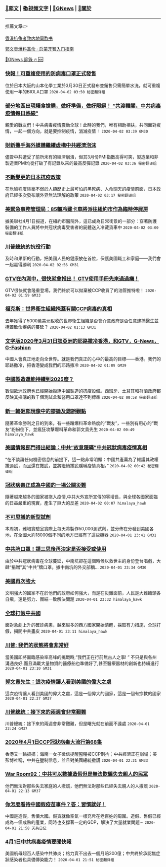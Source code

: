 ###  [:eagle:郭文](https://github.com/ourhimalayas/txt) | [:books:視頻文字](https://github.com/ourhimalayas/txt/blob/master/content/README.md) | [:newspaper:GNews](https://github.com/ourhimalayas/txt/blob/master/content/gnews/README.md) | [:pray:關於](https://github.com/ourhimalayas/home/tree/master/about)
---

推薦文章:point_right:

[香港抗争者致内地同胞书](https://github.com/ourhimalayas/news/blob/master/2019/08/a_letter_from_the_hong_kong_people.md)

[郭文贵爆料革命 · 启蒙开智入门指南](https://github.com/ourhimalayas/txt/issues/1)

[:newspaper:GNews 節錄 :fire: :new:](https://github.com/ourhimalayas/txt/blob/master/content/gnews/README.md) 



### [快報！可重複使用的防病毒口罩正式發售](/content/gnews/1/README.md)

位於日本大阪的山本化學工業於3月30日正式發布並銷售只需簡單水洗，就可重複使用一年的BIOLA口罩  `2020-04-02 03:50 秘密翻译组`

### [部分地區出現糧食搶購，做好準備，做好隔絕！ “共渡難關，中共病毒疫情每日熱線”](/content/gnews/2/README.md)

親愛的戰友們！中共病毒疫情震動全球！此時的我們，唯有相助相扶，共同面對疫情，一起一個方向，就是要控制疫情，消滅疫情！  `2020-04-02 03:39 GM30`

### [財新攜手海外媒體繼續虛構中共經濟泡沫](/content/gnews/3/README.md)

儘管中共遭受了前所未有的經濟崩潰，但其3月份PMI指數高得可笑，製造業和非製造業PMI均從打破了有記錄以來的最高反彈記錄  `2020-04-02 03:36 秘密翻译组`

### [不斷變更的日本抗疫政策](/content/gnews/4/README.md)

在危險程度絲毫不弱於人類歷史上最可怕的黑死病、人命關天的疫情前面，日本政府已經多次發布讓外界無法理解的政策  `2020-04-02 03:17 秘密翻译组`

### [美緊急事務管理局：85輛冷藏卡車將派往紐約市作為臨時停屍房](/content/gnews/5/README.md)

據美聯社4月1日报道，在紐約市醫院外，這已成為日常街景的一部分：穿著防護裝備的工作人員將中共冠状病毒受害者的屍體送入冷藏貨車中  `2020-04-02 03:00 秘密翻译组`

### [川普總統的抗役行動](/content/gnews/6/README.md)

及時和果斷的行動，把美國人民的健康放在首位，保護美國職工和家庭——我們會一起贏得勝利
 `2020-04-02 02:56 GM31`

### [GTV在內測中，很快就會推出！ GTV使用手冊先來過過癮！](/content/gnews/7/README.md)

GTV很快就會隆重登場，我們終於可以拋棄被CCP收買了的油管推特啦！  `2020-04-02 01:59 GM33`

### [福克斯：世界衛生組織掩蓋有關CCP病毒的真相](/content/gnews/8/README.md)

去年獲得了5000萬美元稅收的世界衛生組織是否會介意政府是否任意逮捕醫生並掩蓋致命疾病的蔓延？  `2020-04-02 01:13 GM31`

### [文字版2020年3月31日談亞洲的耶路撒冷香港，和GTV，G-News，G-Fashion](/content/gnews/9/README.md)

中國人會真正地走向全世界。就是我們真正的心中的最高的目標——香港。我們的耶路撒冷，把香港變成我們的耶路撒冷  `2020-04-02 01:09 GM39`

### [中國製造還能持續到2025麼？](/content/gnews/10/README.md)

數個歐洲政府也已經開始拒絕中國製造的抗疫設備。西班牙、土耳其和荷蘭政府都反映其採購的數千個測試盒和醫用口罩達不到標準  `2020-04-02 00:58 秘密翻译组`

### [新一輪砸郭現像中的謬論及錯誤觀點](/content/gnews/11/README.md)

隨著革命勝利之日的到來，有一些蹭爆料革命熱度的“戰友”，一些別有用心的“戰友”紛紛倒下，並瘋狂攻擊爆料革命和郭文貴先生  `2020-04-02 00:49 himalaya_hawk`

### [美國情報部門得出結論：中共“故意隱瞞”中共冠狀病毒疫情真相](/content/gnews/12/README.md)

“在不談論任何機密信息的前提下，這一點非常明顯：中國共產黨為了維護其政權撒過謊，而且還在撒謊，並將繼續撒謊隱瞞疫情真相。”  `2020-04-02 00:42 秘密翻译组`

### [冠狀病毒正成為中國的一場公關災難](/content/gnews/13/README.md)

隨著越來越多的國家被拖入疫情,中共大外宣所宣傳的零增長，與全球各國家面臨的日益嚴重的現實，產生了巨大的反差  `2020-04-02 00:07 himalaya_hawk`

### [不可思議的新型試劑](/content/gnews/14/README.md)

本周初，雅培實驗室實際上每天將製作50,000測試劑，並分佈在分發到美國各地，在全國大約18000個不同的地方已經有了這些機器  `2020-04-01 23:41 GM31`

### [中共牌口罩！請三思後再決定是否接受或使用](/content/gnews/15/README.md)

由於中共冠狀病毒在全球蔓延，中南坑卻在這個時候以救世主的身份登台唱戲，大肆“捐贈”其“中共”牌口罩。據中南坑的外交部稱...  `2020-04-01 23:34 GM30`

### [美國再次強大](/content/gnews/16/README.md)

文明強大的國家不在於他們的政府如何強大，而是在災難面前，人民是大難臨頭各自飛，還是努力、團結一致解決問題  `2020-04-01 23:32 himalaya_hawk`

### [全球打假中共國](/content/gnews/17/README.md)

面對急劇上升的確診病患，越來越多的⻄方國家開始清醒，採取有力措施，全球打假，揭開中共畫皮  `2020-04-01 23:11 himalaya_hawk`

### [川普: 我們的狀態將會非常好](/content/gnews/18/README.md)

當美國即將面臨感染率高峰的挑戰時,“我們正在行前無古人之事! ” 不只是與各州溝通良好,而且滿載大量物資的醫療船也準備好了,甚至醫療器材的創新也持續進行  `2020-04-01 23:10 GM31`

### [郭文貴先生：這次疫情讓人看到美國的偉大之處](/content/gnews/19/README.md)

這次疫情讓人看到美國的偉大之處，這是一個偉大的國家，這是一個有宗教的國家  `2020-04-01 22:37 GM37`

### [川普總統：接下來的兩週會非常艱難](/content/gnews/20/README.md)

川普總統：接下來的兩週會非常艱難，但是曙光就在前面不遠處  `2020-04-01 22:24 GM37`

### [2020年4月1日CCP冠狀病毒大流行第68集](/content/gnews/21/README.md)

香港又一輪抓捕；海南一女子微信提醒囤糧被CCP刑拘；中共經濟正在崩塌；美彭博社稱，中共在壓制信息，並且對美國總統撒謊  `2020-04-01 22:21 GM33`

### [War Room92：中共可以數據造假但是無法欺騙失去親人的民眾](/content/gnews/22/README.md)

他們無法對那些失去家庭的人撒謊，他們無法對那些已經失去親人的人撒謊  `2020-04-01 22:13 GM37`

### [你怎麼看待中國假疫苗事件？答：習慣就好！](/content/gnews/23/README.md)

中國是造假，售價大國。假貨就像空氣一樣充斥在老百姓的周圍。造假、售假已經成為一個成熟的產業，同時也支撐著一定的GDP，解決了大量就業問題···  `2020-04-01 21:58 灭共日记`

### [4月1日中共病毒疫情要聞快報](/content/gnews/24/README.md)

美國航母超百人感染中共肺炎；格力賣不出去一個月賠200億；中共終於承認無症狀感染者也具備傳染能力！  `2020-04-01 21:51 秘密翻译组`

